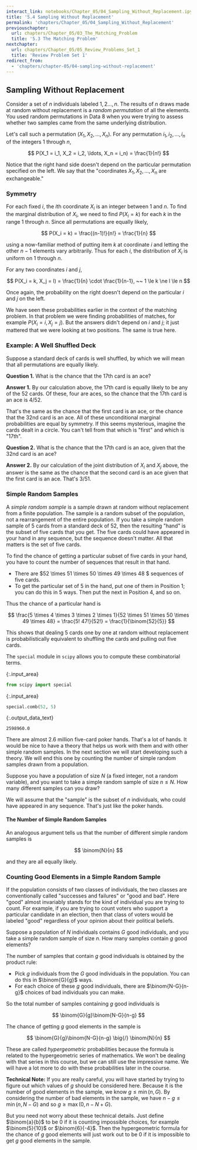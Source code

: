 ```yaml
---
interact_link: notebooks/Chapter_05/04_Sampling_Without_Replacement.ipynb
title: '5.4 Sampling Without Replacement'
permalink: 'chapters/Chapter_05/04_Sampling_Without_Replacement'
previouschapter:
  url: chapters/Chapter_05/03_The_Matching_Problem
  title: '5.3 The Matching Problem'
nextchapter:
  url: chapters/Chapter_05/05_Review_Problems_Set_1
  title: 'Review Problem Set 1'
redirect_from:
  - 'chapters/chapter-05/04-sampling-without-replacement'
---
```


## Sampling Without Replacement

Consider a set of $n$ individuals labeled $1, 2 \ldots , n$. The results of $n$ draws made at random without replacement is a *random permutation* of all the elements. You used random permutations in Data 8 when you were trying to assess whether two samples came from the same underlying distribution.

Let's call such a permutation $(X_1, X_2, \ldots , X_n)$. For any permutation $i_1, i_2, \ldots , i_n$ of the integers 1 through $n$,

$$
P(X_1 = i_1, X_2 = i_2, \ldots, X_n = i_n) = \frac{1}{n!}
$$

Notice that the right hand side doesn't depend on the particular permutation specified on the left. We say that the "coordinates $X_1, X_2, \ldots , X_n$ are exchangeable."

### Symmetry

For each fixed $i$, the $i$th coordinate $X_i$ is an integer between 1 and $n$. To find the marginal distribution of $X_i$, we need to find $P(X_i = k)$ for each $k$ in the range 1 through $n$. Since all permutations are equally likely,

$$
P(X_i = k) = \frac{(n-1)!}{n!} = \frac{1}{n}
$$

using a now-familiar method of putting item $k$ at coordinate $i$ and letting the other $n-1$ elements vary arbitrarily. Thus for each $i$, the distribution of $X_i$ is uniform on 1 through $n$.

For any two coordinates $i$ and $j$, 

$$
P(X_i = k, X_j = l) = \frac{1}{n} \cdot \frac{1}{n-1}, ~~
1 \le k \ne l \le n
$$

Once again, the probability on the right doesn't depend on the particular $i$ and $j$ on the left.

We have seen these probabilities earlier in the context of the matching problem. In that problem we were finding probabilities of matches, for example $P(X_i = i, X_j = j)$. But the answers didn't depend on $i$ and $j$; it just mattered that we were looking at two positions. The same is true here.

### Example: A Well Shuffled Deck
Suppose a standard deck of cards is well shuffled, by which we will mean that all permutations are equally likely.

**Question 1.** What is the chance that the 17th card is an ace?

**Answer 1.** By our calculation above, the 17th card is equally likely to be any of the 52 cards. Of these, four are aces, so the chance that the 17th card is an ace is 4/52.

That's the same as the chance that the first card is an ace, or the chance that the 32nd card is an ace. All of these unconditional marginal probabilities are equal by symmetry. If this seems mysterious, imagine the cards dealt in a circle. You can't tell from that which is "first" and which is "17th".

**Question 2.** What is the chance that the 17th card is an ace, given that the 32nd card is an ace?

**Answer 2.** By our calculation of the joint distribution of $X_i$ and $X_j$ above, the answer is the same as the chance that the second card is an ace given that the first card is an ace. That's 3/51.

### Simple Random Samples
A *simple random sample* is a sample drawn at random without replacement from a finite population. The sample is a random subset of the population, not a rearrangement of the entire population. If you take a simple random sample of 5 cards from a standard deck of 52, then the resulting "hand" is the subset of five cards that you get. The five cards could have appeared in your hand in any sequence, but the sequence doesn't matter. All that matters is the set of five cards.

To find the chance of getting a particular subset of five cards in your hand, you have to count the number of sequences that result in that hand.
- There are $52 \times 51 \times 50 \times 49 \times 48 $ sequences of five cards.
- To get the particular set of 5 in the hand, put one of them in Position 1; you can do this in 5 ways. Then put the next in Position 4, and so on.

Thus the chance of a particular hand is

$$
\frac{5 \times 4 \times 3 \times 2 \times 1}{52 \times 51 \times 50 \times 49 \times 48} 
= \frac{5! 47!}{52!} = \frac{1}{\binom{52}{5}}
$$

This shows that dealing 5 cards one by one at random without replacement is probabilistically equivalent to shuffling the cards and pulling out five cards.

The `special` module in `scipy` allows you to compute these combinatorial terms.



{:.input_area}
```python
from scipy import special
```




{:.input_area}
```python
special.comb(52, 5)
```





{:.output_data_text}
```
2598960.0
```



There are almost 2.6 million five-card poker hands. That's a lot of hands. It would be nice to have a theory that helps us work with them and with other simple random samples. In the next section we will start developing such a theory. We will end this one by counting the number of simple random samples drawn from a population.

Suppose you have a population of size $N$ (a fixed integer, not a random variable), and you want to take a simple random sample of size $n \le N$. How many different samples can you draw?

We will assume that the "sample" is the subset of $n$ individuals, who could have appeared in any sequence. That's just like the poker hands. 

#### The Number of Simple Random Samples
An analogous argument tells us that the number of different simple random samples is 

$$
\binom{N}{n}
$$

and they are all equally likely.

### Counting Good Elements in a Simple Random Sample
If the population consists of two classes of individuals, the two classes are conventionally called "successes and failures" or "good and bad". Here "good" almost invariably stands for the kind of individual you are trying to count. For example, if you are trying to count voters who support a particular candidate in an election, then that class of voters would be labeled "good" regardless of your opinion about their political beliefs.

Suppose a population of $N$ individuals contains $G$ good individuals, and you take a simple random sample of size $n$. How many samples contain $g$ good elements?

The number of samples that contain $g$ good individuals is obtained by the product rule:
- Pick $g$ individuals from the $G$ good individuals in the population. You can do this in $\binom{G}{g}$ ways.
- For each choice of these $g$ good individuals, there are $\binom{N-G}{n-g}$ choices of bad individuals you can make.

So the total number of samples containing $g$ good individuals is

$$
\binom{G}{g}\binom{N-G}{n-g}
$$

The chance of getting $g$ good elements in the sample is

$$
\binom{G}{g}\binom{N-G}{n-g} \big{/} \binom{N}{n} 
$$

These are called *hypergeometric* probabilities because the formula is related to the hypergeometric series of mathematics. We won't be dealing with that series in this course, but we can still use the impressive name. We will have a lot more to do with these probabilities later in the course.

**Technical Note:**
If you are really careful, you will have started by trying to figure out which values of $g$ should be considered here. Because it is the number of good elements in the sample, we know $g \le \min(n, G)$. By considering the number of bad elements in the sample, we have $n-g \le \min(n, N-G)$ and so $g \ge \max(0, n-N+G)$.

But you need not worry about these technical details. Just define $\binom{a}{b}$ to be 0 if it is counting impossible choices, for example $\binom{5}{10}$ or $\binom{6}{-4}$. Then the hypergeometric formula for the chance of $g$ good elements will just work out to be 0 if it is impossible to get $g$ good elements in the sample.
